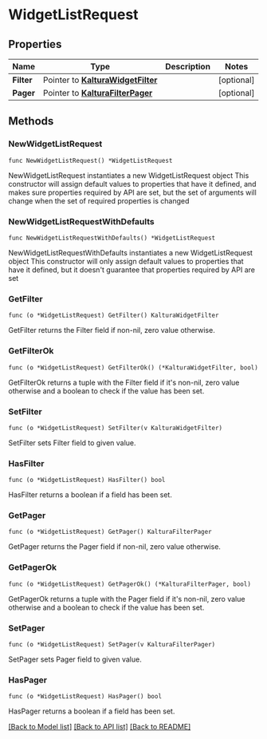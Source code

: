 # WidgetListRequest

## Properties

Name | Type | Description | Notes
------------ | ------------- | ------------- | -------------
**Filter** | Pointer to [**KalturaWidgetFilter**](KalturaWidgetFilter.md) |  | [optional] 
**Pager** | Pointer to [**KalturaFilterPager**](KalturaFilterPager.md) |  | [optional] 

## Methods

### NewWidgetListRequest

`func NewWidgetListRequest() *WidgetListRequest`

NewWidgetListRequest instantiates a new WidgetListRequest object
This constructor will assign default values to properties that have it defined,
and makes sure properties required by API are set, but the set of arguments
will change when the set of required properties is changed

### NewWidgetListRequestWithDefaults

`func NewWidgetListRequestWithDefaults() *WidgetListRequest`

NewWidgetListRequestWithDefaults instantiates a new WidgetListRequest object
This constructor will only assign default values to properties that have it defined,
but it doesn't guarantee that properties required by API are set

### GetFilter

`func (o *WidgetListRequest) GetFilter() KalturaWidgetFilter`

GetFilter returns the Filter field if non-nil, zero value otherwise.

### GetFilterOk

`func (o *WidgetListRequest) GetFilterOk() (*KalturaWidgetFilter, bool)`

GetFilterOk returns a tuple with the Filter field if it's non-nil, zero value otherwise
and a boolean to check if the value has been set.

### SetFilter

`func (o *WidgetListRequest) SetFilter(v KalturaWidgetFilter)`

SetFilter sets Filter field to given value.

### HasFilter

`func (o *WidgetListRequest) HasFilter() bool`

HasFilter returns a boolean if a field has been set.

### GetPager

`func (o *WidgetListRequest) GetPager() KalturaFilterPager`

GetPager returns the Pager field if non-nil, zero value otherwise.

### GetPagerOk

`func (o *WidgetListRequest) GetPagerOk() (*KalturaFilterPager, bool)`

GetPagerOk returns a tuple with the Pager field if it's non-nil, zero value otherwise
and a boolean to check if the value has been set.

### SetPager

`func (o *WidgetListRequest) SetPager(v KalturaFilterPager)`

SetPager sets Pager field to given value.

### HasPager

`func (o *WidgetListRequest) HasPager() bool`

HasPager returns a boolean if a field has been set.


[[Back to Model list]](../README.md#documentation-for-models) [[Back to API list]](../README.md#documentation-for-api-endpoints) [[Back to README]](../README.md)


